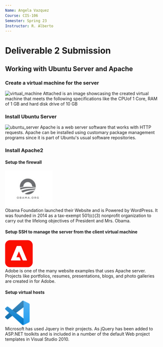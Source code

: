 ```yaml
---
Name: Angela Vazquez
Course: CIS-106
Semester: Spring 23
Instructor: R. Alberto
---
```


# Deliverable 2 Submission

## Working with Ubuntu Server and Apache 

### Create a virtual machine for the server

![virtual_machine]() Attached is an image showcasing the created virtual machine that meets the following specifications like the CPUof 1 Core, RAM of 1 GB and hard disk drive of 10 GB


### Install Ubuntu Server 
![ubuntu_server]()
Apache is a web server software that works with HTTP requests. Apache can be installed using customary package management programs since it is part of Ubuntu's usual software repositories. 

### Install Apache2


#### Setup the firewall
![logo example 1](example1jpg.jpg)<br>
Obama Foundation launched their Website and is Powered by WordPress. It was founded in 2014 as a tax-exempt 501(c)(3) nonprofit organization to carry out the lifelong objectives of President and Mrs. Obama. 

#### Setup SSH to manage the server from the client virtual machine
![logo example 2](example2.png)<br>
Adobe is one of the many website examples that uses Apache server. Projects like portfolios, resumes, presentations, blogs, and photo galleries are created in for Adobe. 

#### Setup virtual hosts
![logo example 2](ex3.webp)<br>
Microsoft has used Jquery in their projects. As jQuery has been added to ASP.NET toolkits and is included in a number of the default Web project templates in Visual Studio 2010. 

